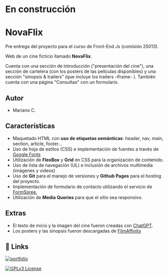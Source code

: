 # En construcción

# NovaFlix
Pre entrega del proyecto para el curso de Front-End Js (comisión 25013).

Web de un cine ficticio llamado **NovaFlix**. 

Cuenta con una sección de introducción ("presentación del cine"), una sección de cartelera (con los posters de las películas disponibles) y una sección "sinopsis & trailers" (que incluye los trailers -iframe- ). También cuenta con una página "Consultas" con un formulario.

## Autor

- Mariano C.

## Características

- Maquetado HTML con **uso de etiquetas semánticas**: header, nav, main, section, article, footer...
- Uso de hoja de estilos (CSS) e implementación de fuentes a través de [Google Fonts](https://fonts.google.com/)
- Utilización de **FlexBox** y **Grid** en CSS para la organización de contenido.
- Uso de lista de navegación (UL) e inclusión de archivos multimedia (imágenes y videos)
- Uso de **Git** para el manejo de versiones y **Github Pages** para el hosting del proyecto.
- Implementación de formulario de contacto utilizando el servicio de [FormSpree.](https://formspree.io/)
- Utilización de **Media Queries** para que el sitio sea responsivo.

## Extras
- El texto de inicio y la imagen del cine fueron creadas con [ChatGPT](https://chatgpt.com/).
- Los posters y las sinopsis fueron descargadas de [FilmAffinity](https://www.filmaffinity.com/es/main.html)

## 🔗 Links
[![portfolio](https://img.shields.io/badge/my_portfolio-000?style=for-the-badge&logo=ko-fi&logoColor=white)](https://www.github.com/mcattani)

[![GPLv3 License](https://img.shields.io/badge/License-GPL%20v3-yellow.svg)](https://opensource.org/licenses/)


